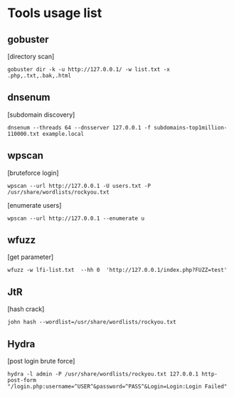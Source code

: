# Tools usage list
## gobuster
[directory scan]
```console
gobuster dir -k -u http://127.0.0.1/ -w list.txt -x .php,.txt,.bak,.html
```
## dnsenum 
[subdomain discovery]
```console
dnsenum --threads 64 --dnsserver 127.0.0.1 -f subdomains-top1million-110000.txt example.local
```
## wpscan
[bruteforce login]
```console
wpscan --url http://127.0.0.1 -U users.txt -P /usr/share/wordlists/rockyou.txt
```
[enumerate users]
```console
wpscan --url http://127.0.0.1 --enumerate u
```
## wfuzz
[get parameter]
```console
wfuzz -w lfi-list.txt  --hh 0  'http://127.0.0.1/index.php?FUZZ=test'
```
## JtR
[hash crack]
```console
john hash --wordlist=/usr/share/wordlists/rockyou.txt
```
## Hydra 
[post login brute force]
```console
hydra -l admin -P /usr/share/wordlists/rockyou.txt 127.0.0.1 http-post-form "/login.php:username=^USER^&password=^PASS^&Login=Login:Login Failed"
```
